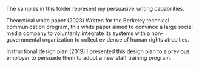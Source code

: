 The samples in this folder represent my persuasive writing capabilities.

Theoretical white paper (2023)
Written for the Berkeley technical communication program, this white paper aimed to convince a large social media company to voluntarily integrate its systems with a non-governmental organization to collect evidence of human rights atrocities.

Instructional design plan (2019)
I presented this design plan to a previous employer to persuade them to adopt a new staff training program. 
